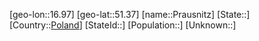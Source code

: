 ﻿---
location: [51.37,16.97]
type: City
tags:
- geo/City


SpocWebEntityId: 33507
isDeleted: false
confidential: public

---
[geo-lon::16.97]
[geo-lat::51.37]
[name::Prausnitz]
[State::]
[Country::[Poland](geo/Continent/Europe/Poland.md)]
[StateId::]
[Population::]
[Unknown::]

